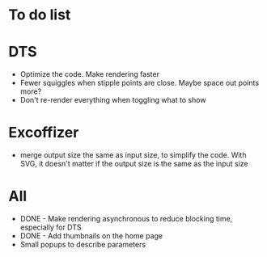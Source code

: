 # To do list

# DTS

- Optimize the code. Make rendering faster
- Fewer squiggles when stipple points are close. Maybe space out points more?
- Don't re-render everything when toggling what to show

# Excoffizer

- merge output size the same as input size, to simplify the code. With SVG, it doesn't matter if the output size is the same as the input size

# All

- DONE - Make rendering asynchronous to reduce blocking time, especially for DTS
- DONE - Add thumbnails on the home page
- Small popups to describe parameters




